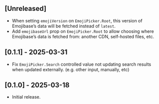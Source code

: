 ## [Unreleased]

- When setting `emojiVersion` on `EmojiPicker.Root`, this version of Emojibase’s data will be fetched instead of `latest`.
- Add `emojibaseUrl` prop on `EmojiPicker.Root` to allow choosing where Emojibase’s data is fetched from: another CDN, self-hosted files, etc.

## [0.1.1] - 2025-03-31

- Fix `EmojiPicker.Search` controlled value not updating search results when updated externally. (e.g. other input, manually, etc)

## [0.1.0] - 2025-03-18

- Initial release.
